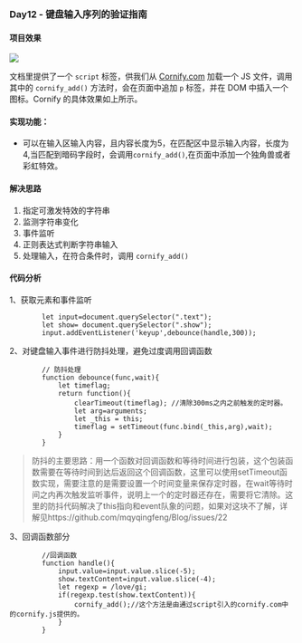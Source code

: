 ### Day12 - 键盘输入序列的验证指南

#### 项目效果

![](https://github.com/SUNNERCMS/30daysJavascript/blob/master/12%20-%20%E9%94%AE%E7%9B%98%E8%BE%93%E5%85%A5%E5%BA%8F%E5%88%97%E7%9A%84%E9%AA%8C%E8%AF%81%E6%8C%87%E5%8D%97/GIF.gif)

文档里提供了一个 `script` 标签，供我们从 [Cornify.com](https://www.cornify.com/) 加载一个 JS 文件，调用其中的 `cornify_add()` 方法时，会在页面中追加 `p` 标签，并在 DOM 中插入一个图标。Cornify 的具体效果如上所示。  
#### 实现功能：  
- 可以在输入区输入内容，且内容长度为5，在匹配区中显示输入内容，长度为4,当匹配到暗码字段时，会调用`cornify_add()`,在页面中添加一个独角兽或者彩虹特效。

#### 解决思路

1. 指定可激发特效的字符串
2. 监测字符串变化
3. 事件监听
4. 正则表达式判断字符串输入 
5. 处理输入，在符合条件时，调用 `cornify_add()`

#### 代码分析
1、获取元素和事件监听
```
        let input=document.querySelector(".text");
        let show= document.querySelector(".show");
        input.addEventListener('keyup',debounce(handle,300));
```
2、对键盘输入事件进行防抖处理，避免过度调用回调函数
```
        // 防抖处理
        function debounce(func,wait){
            let timeflag;  
            return function(){
                clearTimeout(timeflag); //清除300ms之内之前触发的定时器。
                let arg=arguments;
                let _this = this;
                timeflag = setTimeout(func.bind(_this,arg),wait);
            }
        }
```
> 防抖的主要思路：用一个函数对回调函数和等待时间进行包装，这个包装函数需要在等待时间到达后返回这个回调函数，这里可以使用setTimeout函数实现，需要注意的是需要设置一个时间变量来保存定时器，在wait等待时间之内再次触发监听事件，说明上一个的定时器还存在，需要将它清除。这里的防抖代码解决了this指向和event队象的问题，如果对这块不了解，详解见https://github.com/mqyqingfeng/Blog/issues/22    

3、回调函数部分
```
        //回调函数
        function handle(){
            input.value=input.value.slice(-5);
            show.textContent=input.value.slice(-4);
            let regexp = /love/gi;
            if(regexp.test(show.textContent)){
                cornify_add();//这个方法是由通过script引入的cornify.com中的cornify.js提供的。
            }
        }
```


